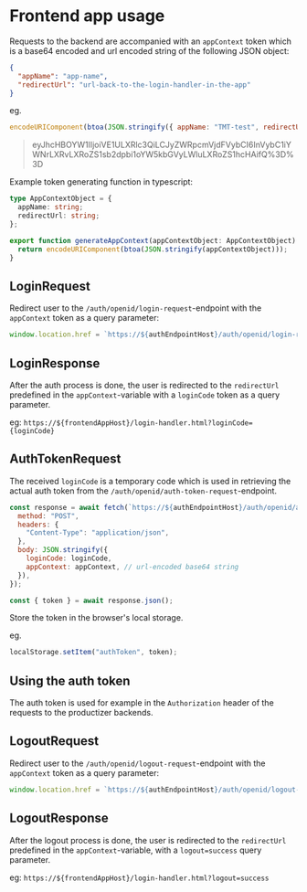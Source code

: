 # Frontend app usage

Requests to the backend are accompanied with an `appContext` token which is a base64 encoded and url encoded string of the following JSON object:

```json
{
  "appName": "app-name",
  "redirectUrl": "url-back-to-the-login-handler-in-the-app"
}
```

eg.

```js
encodeURIComponent(btoa(JSON.stringify({ appName: "TMT-test", redirectUrl: "url-back-to-the-login-handler-in-the-app" })));
```

> eyJhcHBOYW1lIjoiVE1ULXRlc3QiLCJyZWRpcmVjdFVybCI6InVybC1iYWNrLXRvLXRoZS1sb2dpbi1oYW5kbGVyLWluLXRoZS1hcHAifQ%3D%3D

Example token generating function in typescript:

```ts
type AppContextObject = {
  appName: string;
  redirectUrl: string;
};

export function generateAppContext(appContextObject: AppContextObject): string {
  return encodeURIComponent(btoa(JSON.stringify(appContextObject)));
}
```

## LoginRequest

Redirect user to the `/auth/openid/login-request`-endpoint with the `appContext` token as a query parameter:

```js
window.location.href = `https://${authEndpointHost}/auth/openid/login-request?appContext=${appContext}`;
```

## LoginResponse

After the auth process is done, the user is redirected to the `redirectUrl` predefined in the `appContext`-variable with a `loginCode` token as a query parameter.

eg: `https://${frontendAppHost}/login-handler.html?loginCode={loginCode}`

## AuthTokenRequest

The received `loginCode` is a temporary code which is used in retrieving the actual auth token from the `/auth/openid/auth-token-request`-endpoint.

```js
const response = await fetch(`https://${authEndpointHost}/auth/openid/auth-token-request`, {
  method: "POST",
  headers: {
    "Content-Type": "application/json",
  },
  body: JSON.stringify({
    loginCode: loginCode,
    appContext: appContext, // url-encoded base64 string
  }),
});

const { token } = await response.json();
```

Store the token in the browser's local storage.

eg.

```js
localStorage.setItem("authToken", token);
```

## Using the auth token

The auth token is used for example in the `Authorization` header of the requests to the productizer backends.

## LogoutRequest

Redirect user to the `/auth/openid/logout-request`-endpoint with the `appContext` token as a query parameter:

```js
window.location.href = `https://${authEndpointHost}/auth/openid/logout-request?appContext=${appContext}`;
```

## LogoutResponse

After the logout process is done, the user is redirected to the `redirectUrl` predefined in the `appContext`-variable, with a `logout=success` query parameter.

eg: `https://${frontendAppHost}/login-handler.html?logout=success`
